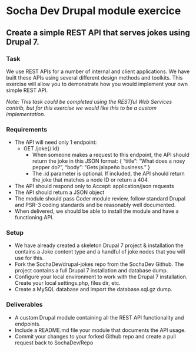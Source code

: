 # Socha Dev Drupal module exercice
## Create a simple REST API that serves jokes using Drupal 7.

### Task
We use REST APIs for a number of internal and client applications. We have built these APIs using several different design methods and toolkits. This exercise will allow you to demonstrate how you would implement your own simple REST API. 

*Note: This task could be completed using the RESTful Web Services contrib, but for this exercise we would like this to be a custom implementation.*

### Requirements

* The API will need only 1 endpoint:
  * GET /joke{/:id}
    * When someone makes a request to this endpoint, the API should return the joke in this JSON format: { “title”: “What does a nosy pepper do?”, “body”: “Gets jalapeño business.” }
    * The :id parameter is optional. If included, the API should return the joke that matches a node ID or return a 404.
* The API should respond only to Accept: application/json requests
* The API should return a JSON object
* The module should pass Coder module review, follow standard Drupal and PSR-3 coding standards and be reasonably well documented. 
* When delivered, we should be able to install the module and have a functioning API. 

### Setup
* We have already created a skeleton Drupal 7 project & installation the contains a Joke content type and a handful of joke nodes that you will use for this. 
* Fork the SochaDev/drupal-jokes repo from the SochaDev Github. The project contains a full Drupal 7 installation and database dump.
* Configure your local environment to work with the Drupal 7 installation. Create your local settings.php, files dir, etc. 
* Create a MySQL database and import the database.sql.gz dump.

### Deliverables
* A custom Drupal module containing all the REST API functionality and endpoints.
* Include a README.md file your module that documents the API usage.
* Commit your changes to your forked Github repo and create a pull request back to SochaDev/Repo
